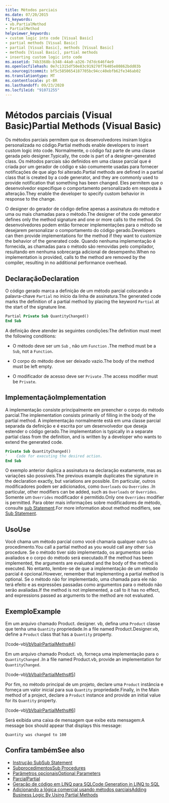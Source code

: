 ```yaml
---
title: Métodos parciais
ms.date: 07/20/2015
f1_keywords:
- vb.PartialMethod
- PartialMethod
helpviewer_keywords:
- custom logic into code [Visual Basic]
- partial methods [Visual Basic]
- partial [Visual Basic], methods [Visual Basic]
- methods [Visual Basic], partial methods
- inserting custom logic into code
ms.assetid: 74b3368b-b348-44a0-a326-7d7dc646f4e9
ms.openlocfilehash: 0e7c1315df50e83c919270f76405e80862bdd03b
ms.sourcegitcommit: bf5c5850654187705bc94cc40ebfb62fe346ab02
ms.translationtype: MT
ms.contentlocale: pt-BR
ms.lasthandoff: 09/23/2020
ms.locfileid: "91071255"
---
```

# <a name="partial-methods-visual-basic"></a><span data-ttu-id="89b16-102">Métodos parciais (Visual Basic)</span><span class="sxs-lookup"><span data-stu-id="89b16-102">Partial Methods (Visual Basic)</span></span>

<span data-ttu-id="89b16-103">Os métodos parciais permitem que os desenvolvedores insiram lógica personalizada no código.</span><span class="sxs-lookup"><span data-stu-id="89b16-103">Partial methods enable developers to insert custom logic into code.</span></span> <span data-ttu-id="89b16-104">Normalmente, o código faz parte de uma classe gerada pelo designer.</span><span class="sxs-lookup"><span data-stu-id="89b16-104">Typically, the code is part of a designer-generated class.</span></span> <span data-ttu-id="89b16-105">Os métodos parciais são definidos em uma classe parcial que é criada por um gerador de código e são comumente usadas para fornecer notificações de que algo foi alterado.</span><span class="sxs-lookup"><span data-stu-id="89b16-105">Partial methods are defined in a partial class that is created by a code generator, and they are commonly used to provide notification that something has been changed.</span></span> <span data-ttu-id="89b16-106">Eles permitem que o desenvolvedor especifique o comportamento personalizado em resposta à alteração.</span><span class="sxs-lookup"><span data-stu-id="89b16-106">They enable the developer to specify custom behavior in response to the change.</span></span>  
  
 <span data-ttu-id="89b16-107">O designer do gerador de código define apenas a assinatura do método e uma ou mais chamadas para o método.</span><span class="sxs-lookup"><span data-stu-id="89b16-107">The designer of the code generator defines only the method signature and one or more calls to the method.</span></span> <span data-ttu-id="89b16-108">Os desenvolvedores podem então fornecer implementações para o método se desejarem personalizar o comportamento do código gerado.</span><span class="sxs-lookup"><span data-stu-id="89b16-108">Developers can then provide implementations for the method if they want to customize the behavior of the generated code.</span></span> <span data-ttu-id="89b16-109">Quando nenhuma implementação é fornecida, as chamadas para o método são removidas pelo compilador, resultando em nenhuma sobrecarga adicional de desempenho.</span><span class="sxs-lookup"><span data-stu-id="89b16-109">When no implementation is provided, calls to the method are removed by the compiler, resulting in no additional performance overhead.</span></span>  
  
## <a name="declaration"></a><span data-ttu-id="89b16-110">Declaração</span><span class="sxs-lookup"><span data-stu-id="89b16-110">Declaration</span></span>  

 <span data-ttu-id="89b16-111">O código gerado marca a definição de um método parcial colocando a palavra-chave `Partial` no início da linha de assinatura.</span><span class="sxs-lookup"><span data-stu-id="89b16-111">The generated code marks the definition of a partial method by placing the keyword `Partial` at the start of the signature line.</span></span>  
  
```vb  
Partial Private Sub QuantityChanged()  
End Sub  
```  
  
 <span data-ttu-id="89b16-112">A definição deve atender às seguintes condições:</span><span class="sxs-lookup"><span data-stu-id="89b16-112">The definition must meet the following conditions:</span></span>  
  
- <span data-ttu-id="89b16-113">O método deve ser um `Sub` , não um `Function` .</span><span class="sxs-lookup"><span data-stu-id="89b16-113">The method must be a `Sub`, not a `Function`.</span></span>  
  
- <span data-ttu-id="89b16-114">O corpo do método deve ser deixado vazio.</span><span class="sxs-lookup"><span data-stu-id="89b16-114">The body of the method must be left empty.</span></span>  
  
- <span data-ttu-id="89b16-115">O modificador de acesso deve ser `Private` .</span><span class="sxs-lookup"><span data-stu-id="89b16-115">The access modifier must be `Private`.</span></span>  
  
## <a name="implementation"></a><span data-ttu-id="89b16-116">Implementação</span><span class="sxs-lookup"><span data-stu-id="89b16-116">Implementation</span></span>  

 <span data-ttu-id="89b16-117">A implementação consiste principalmente em preencher o corpo do método parcial.</span><span class="sxs-lookup"><span data-stu-id="89b16-117">The implementation consists primarily of filling in the body of the partial method.</span></span> <span data-ttu-id="89b16-118">A implementação normalmente está em uma classe parcial separada da definição e é escrita por um desenvolvedor que deseja estender o código gerado.</span><span class="sxs-lookup"><span data-stu-id="89b16-118">The implementation is typically in a separate partial class from the definition, and is written by a developer who wants to extend the generated code.</span></span>  
  
```vb  
Private Sub QuantityChanged()  
'    Code for executing the desired action.  
End Sub  
```  
  
 <span data-ttu-id="89b16-119">O exemplo anterior duplica a assinatura na declaração exatamente, mas as variações são possíveis.</span><span class="sxs-lookup"><span data-stu-id="89b16-119">The previous example duplicates the signature in the declaration exactly, but variations are possible.</span></span> <span data-ttu-id="89b16-120">Em particular, outros modificadores podem ser adicionados, como `Overloads` ou `Overrides` .</span><span class="sxs-lookup"><span data-stu-id="89b16-120">In particular, other modifiers can be added, such as `Overloads` or `Overrides`.</span></span> <span data-ttu-id="89b16-121">Somente um `Overrides` modificador é permitido.</span><span class="sxs-lookup"><span data-stu-id="89b16-121">Only one `Overrides` modifier is permitted.</span></span> <span data-ttu-id="89b16-122">Para obter mais informações sobre modificadores de método, consulte [sub Statement](../../../language-reference/statements/sub-statement.md).</span><span class="sxs-lookup"><span data-stu-id="89b16-122">For more information about method modifiers, see [Sub Statement](../../../language-reference/statements/sub-statement.md).</span></span>  
  
## <a name="use"></a><span data-ttu-id="89b16-123">Uso</span><span class="sxs-lookup"><span data-stu-id="89b16-123">Use</span></span>  

 <span data-ttu-id="89b16-124">Você chama um método parcial como você chamaria qualquer outro `Sub` procedimento.</span><span class="sxs-lookup"><span data-stu-id="89b16-124">You call a partial method as you would call any other `Sub` procedure.</span></span> <span data-ttu-id="89b16-125">Se o método tiver sido implementado, os argumentos serão avaliados e o corpo do método será executado.</span><span class="sxs-lookup"><span data-stu-id="89b16-125">If the method has been implemented, the arguments are evaluated and the body of the method is executed.</span></span> <span data-ttu-id="89b16-126">No entanto, lembre-se de que a implementação de um método parcial é opcional.</span><span class="sxs-lookup"><span data-stu-id="89b16-126">However, remember that implementing a partial method is optional.</span></span> <span data-ttu-id="89b16-127">Se o método não for implementado, uma chamada para ele não terá efeito e as expressões passadas como argumentos para o método não serão avaliadas.</span><span class="sxs-lookup"><span data-stu-id="89b16-127">If the method is not implemented, a call to it has no effect, and expressions passed as arguments to the method are not evaluated.</span></span>  
  
## <a name="example"></a><span data-ttu-id="89b16-128">Exemplo</span><span class="sxs-lookup"><span data-stu-id="89b16-128">Example</span></span>  

 <span data-ttu-id="89b16-129">Em um arquivo chamado Product. designer. vb, defina uma `Product` classe que tenha uma `Quantity` propriedade.</span><span class="sxs-lookup"><span data-stu-id="89b16-129">In a file named Product.Designer.vb, define a `Product` class that has a `Quantity` property.</span></span>  
  
 [!code-vb[VbVbalrPartialMeths#4](~/samples/snippets/visualbasic/VS_Snippets_VBCSharp/VbVbalrPartialMeths/VB/Class1.vb#4)]  
  
 <span data-ttu-id="89b16-130">Em um arquivo chamado Product. vb, forneça uma implementação para o `QuantityChanged` .</span><span class="sxs-lookup"><span data-stu-id="89b16-130">In a file named Product.vb, provide an implementation for `QuantityChanged`.</span></span>  
  
 [!code-vb[VbVbalrPartialMeths#5](~/samples/snippets/visualbasic/VS_Snippets_VBCSharp/VbVbalrPartialMeths/VB/Class1.vb#5)]  
  
 <span data-ttu-id="89b16-131">Por fim, no método principal de um projeto, declare uma `Product` instância e forneça um valor inicial para sua `Quantity` propriedade.</span><span class="sxs-lookup"><span data-stu-id="89b16-131">Finally, in the Main method of a project, declare a `Product` instance and provide an initial value for its `Quantity` property.</span></span>  
  
 [!code-vb[VbVbalrPartialMeths#6](~/samples/snippets/visualbasic/VS_Snippets_VBCSharp/VbVbalrPartialMeths/VB/Class1.vb#6)]  
  
 <span data-ttu-id="89b16-132">Será exibida uma caixa de mensagem que exibe esta mensagem:</span><span class="sxs-lookup"><span data-stu-id="89b16-132">A message box should appear that displays this message:</span></span>  
  
 `Quantity was changed to 100`  
  
## <a name="see-also"></a><span data-ttu-id="89b16-133">Confira também</span><span class="sxs-lookup"><span data-stu-id="89b16-133">See also</span></span>

- [<span data-ttu-id="89b16-134">Instrução Sub</span><span class="sxs-lookup"><span data-stu-id="89b16-134">Sub Statement</span></span>](../../../language-reference/statements/sub-statement.md)
- [<span data-ttu-id="89b16-135">Subprocedimentos</span><span class="sxs-lookup"><span data-stu-id="89b16-135">Sub Procedures</span></span>](./sub-procedures.md)
- [<span data-ttu-id="89b16-136">Parâmetros opcionais</span><span class="sxs-lookup"><span data-stu-id="89b16-136">Optional Parameters</span></span>](./optional-parameters.md)
- [<span data-ttu-id="89b16-137">Parcial</span><span class="sxs-lookup"><span data-stu-id="89b16-137">Partial</span></span>](../../../language-reference/modifiers/partial.md)
- [<span data-ttu-id="89b16-138">Geração de código em LINQ para SQL</span><span class="sxs-lookup"><span data-stu-id="89b16-138">Code Generation in LINQ to SQL</span></span>](../../../../framework/data/adonet/sql/linq/code-generation-in-linq-to-sql.md)
- [<span data-ttu-id="89b16-139">Adicionando a lógica comercial usando métodos parciais</span><span class="sxs-lookup"><span data-stu-id="89b16-139">Adding Business Logic By Using Partial Methods</span></span>](../../../../framework/data/adonet/sql/linq/adding-business-logic-by-using-partial-methods.md)
